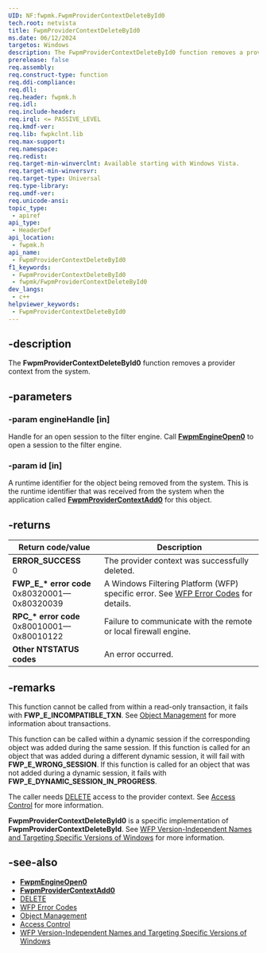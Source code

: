 ```yaml
---
UID: NF:fwpmk.FwpmProviderContextDeleteById0
tech.root: netvista
title: FwpmProviderContextDeleteById0
ms.date: 06/12/2024
targetos: Windows
description: The FwpmProviderContextDeleteById0 function removes a provider context from the system.
prerelease: false
req.assembly: 
req.construct-type: function
req.ddi-compliance: 
req.dll: 
req.header: fwpmk.h
req.idl: 
req.include-header: 
req.irql: <= PASSIVE_LEVEL
req.kmdf-ver: 
req.lib: fwpkclnt.lib
req.max-support: 
req.namespace: 
req.redist: 
req.target-min-winverclnt: Available starting with Windows Vista.
req.target-min-winversvr: 
req.target-type: Universal
req.type-library: 
req.umdf-ver: 
req.unicode-ansi: 
topic_type:
 - apiref
api_type:
 - HeaderDef
api_location:
 - fwpmk.h
api_name:
 - FwpmProviderContextDeleteById0
f1_keywords:
 - FwpmProviderContextDeleteById0
 - fwpmk/FwpmProviderContextDeleteById0
dev_langs:
 - c++
helpviewer_keywords:
 - FwpmProviderContextDeleteById0
---
```


## -description

The **FwpmProviderContextDeleteById0** function removes a provider context from the system.

## -parameters

### -param engineHandle [in]

Handle for an open session to the filter engine. Call **[FwpmEngineOpen0](nf-fwpmk-fwpmengineopen0.md)** to open a session to the filter engine.

### -param id [in]

A runtime identifier for the object being removed from the system. This is the runtime identifier that was received from the system when the application called **[FwpmProviderContextAdd0](nf-fwpmk-fwpmprovidercontextadd0.md)** for this object.

## -returns

| Return code/value | Description |
|---|---|
| **ERROR_SUCCESS**<br>0 | The provider context was successfully deleted. |
| **FWP_E_\* error code**<br>0x80320001—0x80320039 | A Windows Filtering Platform (WFP) specific error. See [WFP Error Codes](/windows/win32/fwp/wfp-error-codes) for details. |
| **RPC_\* error code**<br>0x80010001—0x80010122 | Failure to communicate with the remote or local firewall engine. |
| **Other NTSTATUS codes** | An error occurred. |

## -remarks

This function cannot be called from within a read-only transaction, it fails with **FWP_E_INCOMPATIBLE_TXN**. See [Object Management](/windows/desktop/FWP/object-management) for more information about transactions.

This function can be called within a dynamic session if the corresponding object was added during the same session. If this function is called for an object that was added during a different dynamic session, it will fail with **FWP_E_WRONG_SESSION**. If this function is called for an object that was not added during a dynamic session, it fails with **FWP_E_DYNAMIC_SESSION_IN_PROGRESS**.

The caller needs [DELETE](/windows/desktop/SecAuthZ/standard-access-rights) access to the provider context. See [Access Control](/windows/desktop/FWP/access-control) for more information.

**FwpmProviderContextDeleteById0** is a specific implementation of **FwpmProviderContextDeleteById**. See [WFP Version-Independent Names and Targeting Specific Versions of Windows](/windows/desktop/FWP/wfp-version-independent-names-and-targeting-specific-versions-of-windows) for more information.

## -see-also

- **[FwpmEngineOpen0](nf-fwpmk-fwpmengineopen0.md)**
- **[FwpmProviderContextAdd0](nf-fwpmk-fwpmprovidercontextadd0.md)**
- [DELETE](/windows/desktop/SecAuthZ/standard-access-rights)
- [WFP Error Codes](/windows/win32/fwp/wfp-error-codes)
- [Object Management](/windows/desktop/FWP/object-management)
- [Access Control](/windows/desktop/FWP/access-control)
- [WFP Version-Independent Names and Targeting Specific Versions of Windows](/windows/desktop/FWP/wfp-version-independent-names-and-targeting-specific-versions-of-windows)
